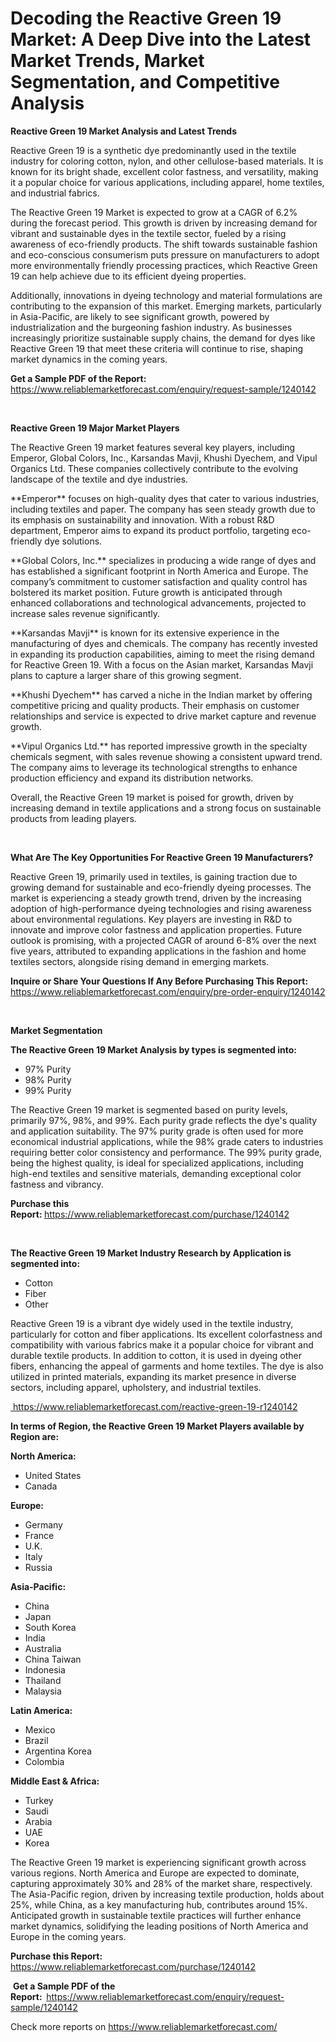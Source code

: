 <p><h1>Decoding the Reactive Green 19 Market: A Deep Dive into the Latest Market Trends, Market Segmentation, and Competitive Analysis</h1></p><p><strong>Reactive Green 19 Market Analysis and Latest Trends</strong></p>
<p><p>Reactive Green 19 is a synthetic dye predominantly used in the textile industry for coloring cotton, nylon, and other cellulose-based materials. It is known for its bright shade, excellent color fastness, and versatility, making it a popular choice for various applications, including apparel, home textiles, and industrial fabrics. </p><p>The Reactive Green 19 Market is expected to grow at a CAGR of 6.2% during the forecast period. This growth is driven by increasing demand for vibrant and sustainable dyes in the textile sector, fueled by a rising awareness of eco-friendly products. The shift towards sustainable fashion and eco-conscious consumerism puts pressure on manufacturers to adopt more environmentally friendly processing practices, which Reactive Green 19 can help achieve due to its efficient dyeing properties.</p><p>Additionally, innovations in dyeing technology and material formulations are contributing to the expansion of this market. Emerging markets, particularly in Asia-Pacific, are likely to see significant growth, powered by industrialization and the burgeoning fashion industry. As businesses increasingly prioritize sustainable supply chains, the demand for dyes like Reactive Green 19 that meet these criteria will continue to rise, shaping market dynamics in the coming years.</p></p>
<p><strong>Get a Sample PDF of the Report:&nbsp;</strong> <a href="https://www.reliablemarketforecast.com/enquiry/request-sample/1240142?utm_campaign=2188&utm_medium=2&utm_source=Github&utm_content=ia&utm_term=30012025&utm_id=reactive-green-19">https://www.reliablemarketforecast.com/enquiry/request-sample/1240142</a></p>
<p>&nbsp;</p>
<p><strong>Reactive Green 19 Major Market Players</strong></p>
<p><p>The Reactive Green 19 market features several key players, including Emperor, Global Colors, Inc., Karsandas Mavji, Khushi Dyechem, and Vipul Organics Ltd. These companies collectively contribute to the evolving landscape of the textile and dye industries.</p><p>**Emperor** focuses on high-quality dyes that cater to various industries, including textiles and paper. The company has seen steady growth due to its emphasis on sustainability and innovation. With a robust R&D department, Emperor aims to expand its product portfolio, targeting eco-friendly dye solutions.</p><p>**Global Colors, Inc.** specializes in producing a wide range of dyes and has established a significant footprint in North America and Europe. The company’s commitment to customer satisfaction and quality control has bolstered its market position. Future growth is anticipated through enhanced collaborations and technological advancements, projected to increase sales revenue significantly.</p><p>**Karsandas Mavji** is known for its extensive experience in the manufacturing of dyes and chemicals. The company has recently invested in expanding its production capabilities, aiming to meet the rising demand for Reactive Green 19. With a focus on the Asian market, Karsandas Mavji plans to capture a larger share of this growing segment.</p><p>**Khushi Dyechem** has carved a niche in the Indian market by offering competitive pricing and quality products. Their emphasis on customer relationships and service is expected to drive market capture and revenue growth.</p><p>**Vipul Organics Ltd.** has reported impressive growth in the specialty chemicals segment, with sales revenue showing a consistent upward trend. The company aims to leverage its technological strengths to enhance production efficiency and expand its distribution networks.</p><p>Overall, the Reactive Green 19 market is poised for growth, driven by increasing demand in textile applications and a strong focus on sustainable products from leading players.</p></p>
<p>&nbsp;</p>
<p><strong>What Are The Key Opportunities For Reactive Green 19 Manufacturers?</strong></p>
<p><p>Reactive Green 19, primarily used in textiles, is gaining traction due to growing demand for sustainable and eco-friendly dyeing processes. The market is experiencing a steady growth trend, driven by the increasing adoption of high-performance dyeing technologies and rising awareness about environmental regulations. Key players are investing in R&D to innovate and improve color fastness and application properties. Future outlook is promising, with a projected CAGR of around 6-8% over the next five years, attributed to expanding applications in the fashion and home textiles sectors, alongside rising demand in emerging markets.</p></p>
<p><strong>Inquire or Share Your Questions If Any Before Purchasing This Report:</strong> <a href="https://www.reliablemarketforecast.com/enquiry/pre-order-enquiry/1240142?utm_campaign=2188&utm_medium=2&utm_source=Github&utm_content=ia&utm_term=30012025&utm_id=reactive-green-19">https://www.reliablemarketforecast.com/enquiry/pre-order-enquiry/1240142</a></p>
<p>&nbsp;</p>
<p><strong>Market Segmentation</strong></p>
<p><strong>The Reactive Green 19 Market Analysis by types is segmented into:</strong></p>
<p><ul><li>97% Purity</li><li>98% Purity</li><li>99% Purity</li></ul></p>
<p><p>The Reactive Green 19 market is segmented based on purity levels, primarily 97%, 98%, and 99%. Each purity grade reflects the dye's quality and application suitability. The 97% purity grade is often used for more economical industrial applications, while the 98% grade caters to industries requiring better color consistency and performance. The 99% purity grade, being the highest quality, is ideal for specialized applications, including high-end textiles and sensitive materials, demanding exceptional color fastness and vibrancy.</p></p>
<p><strong>Purchase this Report:&nbsp;</strong><a href="https://www.reliablemarketforecast.com/purchase/1240142?utm_campaign=2188&utm_medium=2&utm_source=Github&utm_content=ia&utm_term=30012025&utm_id=reactive-green-19">https://www.reliablemarketforecast.com/purchase/1240142</a></p>
<p>&nbsp;</p>
<p><strong>The Reactive Green 19 Market Industry Research by Application is segmented into:</strong></p>
<p><ul><li>Cotton</li><li>Fiber</li><li>Other</li></ul></p>
<p><p>Reactive Green 19 is a vibrant dye widely used in the textile industry, particularly for cotton and fiber applications. Its excellent colorfastness and compatibility with various fabrics make it a popular choice for vibrant and durable textile products. In addition to cotton, it is used in dyeing other fibers, enhancing the appeal of garments and home textiles. The dye is also utilized in printed materials, expanding its market presence in diverse sectors, including apparel, upholstery, and industrial textiles.</p></p>
<p><a href="https://www.reliablemarketforecast.com/reactive-green-19-r1240142?utm_campaign=2188&utm_medium=2&utm_source=Github&utm_content=ia&utm_term=30012025&utm_id=reactive-green-19">&nbsp;https://www.reliablemarketforecast.com/reactive-green-19-r1240142</a></p>
<p><strong>In terms of Region, the Reactive Green 19 Market Players available by Region are:</strong></p>
<p>
    <p> <strong> North America: </strong>
        <ul>
            <li>United States</li>
            <li>Canada</li>
        </ul>
        </p> 
    <p> <strong> Europe: </strong>
        <ul>
            <li>Germany</li>
            <li>France</li>
            <li>U.K.</li>
            <li>Italy</li>
            <li>Russia</li>
        </ul>
        </p> 
    <p> <strong> Asia-Pacific: </strong>
        <ul>
            <li>China</li>
            <li>Japan</li>
            <li>South Korea</li>
            <li>India</li>
            <li>Australia</li>
            <li>China Taiwan</li>
            <li>Indonesia</li>
            <li>Thailand</li>
            <li>Malaysia</li>
        </ul>
        </p> 
    <p> <strong> Latin America: </strong>
        <ul>
            <li>Mexico</li>
            <li>Brazil</li>
            <li>Argentina Korea</li>
            <li>Colombia</li>
        </ul>
        </p> 
    <p> <strong> Middle East & Africa: </strong>
        <ul>
            <li>Turkey</li>
            <li>Saudi</li>
            <li>Arabia</li>
            <li>UAE</li>
            <li>Korea</li>
        </ul>
    </p>
    </p>
<p><p>The Reactive Green 19 market is experiencing significant growth across various regions. North America and Europe are expected to dominate, capturing approximately 30% and 28% of the market share, respectively. The Asia-Pacific region, driven by increasing textile production, holds about 25%, while China, as a key manufacturing hub, contributes around 15%. Anticipated growth in sustainable textile practices will further enhance market dynamics, solidifying the leading positions of North America and Europe in the coming years.</p></p>
<p><strong>Purchase this Report: </strong><a href="https://www.reliablemarketforecast.com/purchase/1240142?utm_campaign=2188&utm_medium=2&utm_source=Github&utm_content=ia&utm_term=30012025&utm_id=reactive-green-19">https://www.reliablemarketforecast.com/purchase/1240142</a></p>
<p>&nbsp;<strong>Get a Sample PDF of the Report:&nbsp;&nbsp;</strong><a href="https://www.reliablemarketforecast.com/enquiry/request-sample/1240142?utm_campaign=2188&utm_medium=2&utm_source=Github&utm_content=ia&utm_term=30012025&utm_id=reactive-green-19">https://www.reliablemarketforecast.com/enquiry/request-sample/1240142</a></p>
<p><strong></strong></p>
<p>Check more reports on <a href="https://www.reliablemarketforecast.com/?utm_campaign=2188&utm_medium=2&utm_source=Github&utm_content=ia&utm_term=30012025&utm_id=reactive-green-19">https://www.reliablemarketforecast.com/</a></p>